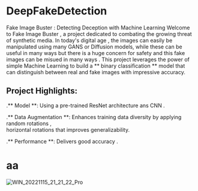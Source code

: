 # DeepFakeDetection
Fake Image Buster : Detecting Deception with Machine Learning
Welcome to Fake Image Buster , a project dedicated to combating the growing threat of synthetic media.
In today's digital age , the images can easily be manipulated using many GANS or Diffusion models, while these can be useful in many ways but there is a huge concern for safety and this fake images can be misued in many ways .
This project leverages the power of simple Machine Learning to build a ** binary classification ** model that can distinguish between real and fake images with impressive accuracy.

## Project Highlights:

   .** Model **: Using a pre-trained ResNet architecture ans CNN .

   
   .** Data Augmentation **: Enhances training data diversity by applying random rotations ,  
     horizontal rotations that improves generalizability.


     
   .** Performance **: Delivers good accuracy .


   
# aa
![WIN_20221115_21_21_22_Pro](https://github.com/Priyam7295/DeepFakeDetection/assets/136225328/b004b665-c3f5-4874-a053-17d0728a5c90)
